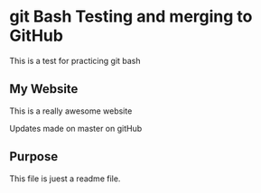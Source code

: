 # git Bash Testing and merging to GitHub

This is a test for practicing git bash

## My Website

This is a really awesome website

Updates made on master on gitHub

## Purpose

This file is juest a readme file.


